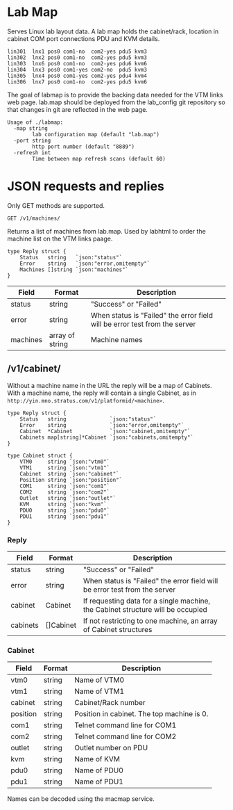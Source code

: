 # Lab Map

Serves Linux lab layout data.  A lab map holds the cabinet/rack, location in cabinet COM port connections PDU and KVM details.

~~~~
lin301  lnx1 pos0 com1-no  com2-yes pdu5 kvm3
lin302  lnx2 pos0 com1-no  com2-yes pdu5 kvm3
lin303  lnx6 pos0 com1-no  com2-yes pdu6 kvm6
lin304  lnx3 pos0 com1-yes com2-no  pdu5 kvm3
lin305  lnx4 pos0 com1-yes com2-yes pdu4 kvm4
lin306  lnx7 pos0 com1-no  com2-yes pdu5 kvm6
~~~~

The goal of labmap is to provide the backing data needed for the VTM links web page.  lab.map should be deployed from the lab_config git repository so that changes in git are reflected in the web page.

~~~~
Usage of ./labmap:
  -map string
    	lab configuration map (default "lab.map")
  -port string
    	http port number (default "8889")
  -refresh int
    	Time between map refresh scans (default 60)
~~~~

# JSON requests and replies

Only GET methods are supported.

~~~~
GET /v1/machines/
~~~~

Returns a list of machines from lab.map.  Used by labhtml to order the machine list on the VTM links paage.

~~~~
type Reply struct {
	Status   string   `json:"status"`
	Error    string   `json:"error,omitempty"`
	Machines []string `json:"machines"`
}
~~~~

| Field    | Format   | Description |
| -------- | -------- | ----------- |
| status   | string   | "Success" or "Failed" |
| error    | string   | When status is "Failed" the error field will be error test from the server |
| machines | array of string | Machine names |

## /v1/cabinet/

Without a machine name in the URL the reply will be a map of Cabinets.
With a machine name, the reply will contain a single Cabinet, as in `http://yin.mno.stratus.com/v1/platformid/<machine>`.

~~~~
type Reply struct {
	Status   string              `json:"status"`
	Error    string              `json:"error,omitempty"`
	Cabinet  *Cabinet            `json:"cabinet,omitempty"`
	Cabinets map[string]*Cabinet `json:"cabinets,omitempty"`
}

type Cabinet struct {
	VTM0     string `json:"vtm0"`
	VTM1     string `json:"vtm1"`
	Cabinet  string `json:"cabinet"`
	Position string `json:"position"`
	COM1     string `json:"com1"`
	COM2     string `json:"com2"`
	Outlet   string `json:"outlet"`
	KVM      string `json:"kvm"`
	PDU0     string `json:"pdu0"`
	PDU1     string `json:"pdu1"`
}
~~~~

### Reply

| Field | Format | Description |
| ----- | ------ | ----------- |
| status | string | "Success" or "Failed" |
| error  | string | When status is "Failed" the error field will be error test from the server |
| cabinet | Cabinet | If requesting data for a single machine, the Cabinet structure will be occupied |
| cabinets | []Cabinet | If not restricting to one machine, an array of Cabinet structures |

### Cabinet

| Field | Format | Description |
| ----- | ------ | ----------- |
| vtm0     | string | Name of VTM0 |
| vtm1     | string | Name of VTM1 |
| cabinet  | string | Cabinet/Rack number |
| position | string | Position in cabinet.  The top machine is 0. |
| com1     | string | Telnet command line for COM1 |
| com2     | string | Telnet command line for COM2 |
| outlet   | string | Outlet number on PDU |
| kvm      | string | Name of KVM |
| pdu0     | string | Name of PDU0 |
| pdu1     | string | Name of PDU1 |

Names can be decoded using the macmap service.
